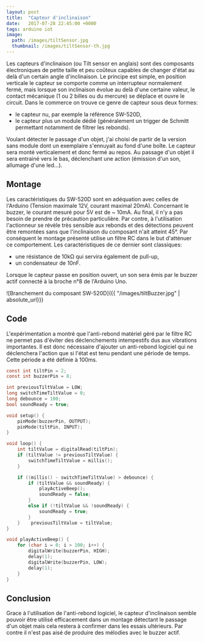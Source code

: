 ```yaml
---
layout: post
title:  "Capteur d'inclinaison"
date:   2017-07-28 22:45:00 +0000
tags: arduino iot
image:
  path: /images/tiltSensor.jpg
  thumbnail: /images/tiltSensor-th.jpg
---
```

Les capteurs d'inclinaison (ou Tilt sensor en anglais) sont des composants électroniques de petite taille et peu coûteux capables de changer d'état au delà d'un certain angle d'inclinaison. Le principe est simple, en position verticale le capteur se comporte comme un interrupteur normalement fermé, mais lorsque son inclinaison évolue au delà d'une certaine valeur, le contact mécanique (1 ou 2 billes ou du mercure) se déplace et ouvre le circuit. Dans le commerce on trouve ce genre de capteur sous deux formes:
* le capteur nu, par exemple la référence SW-520D,
* le capteur plus un module dédié (généralement un trigger de Schmitt permettant notamment de filtrer les rebonds).

Voulant détecter le passage d'un objet, j'ai choisi de partir de la version sans module dont un exemplaire s'ennuyait au fond d'une boîte. Le capteur sera monté verticalement et donc fermé au repos. Au passage d'un objet il sera entrainé vers le bas, déclenchant une action (émission d'un son, allumage d'une led...).

## Montage
Les caractéristiques du SW-520D sont en adéquation avec celles de l'Arduino (Tension maximale 12V, courant maximal 20mA). Concernant le buzzer, le courant mesuré pour 5V est de ~ 10mA. Au final, il n'y a pas besoin de prendre de précaution particulière. Par contre, à l'utilisation l'actionneur se révèle très sensible aux rebonds et des détections peuvent être remontées sans que l'inclinaison du composant n'ait atteint 45°. Par conséquent le montage présenté utilise un filtre RC dans le but d'atténuer ce comportement. Les caractéristiques de ce dernier sont classiques:
* une résistance de 10kΩ qui servira également de pull-up,
* un condensateur de 10nF.

Lorsque le capteur passe en position ouvert, un son sera émis par le buzzer actif connecté à la broche n°8 de l'Arduino Uno.

![Branchement du composant SW-520D]({{ "/images/tiltBuzzer.jpg" | absolute_url}})

## Code
L'expérimentation a montré que l'anti-rebond matériel géré par le filtre RC ne permet pas d'éviter des déclenchements intempestifs dus aux vibrations importantes. Il est donc nécessaire d'ajouter un anti-rebond logiciel qui ne déclenchera l'action que si l'état est tenu pendant une période de temps. Cette période a été définie à 100ms.


```c
const int tiltPin = 2;
const int buzzerPin = 8;

int previousTiltValue = LOW;
long switchTimeTiltValue = 0;
long debounce = 100;
bool soundReady = true;

void setup() {
    pinMode(buzzerPin, OUTPUT);
    pinMode(tiltPin, INPUT);
}

void loop() {
    int tiltValue = digitalRead(tiltPin);
    if (tiltValue != previousTiltValue) {
        switchTimeTiltValue = millis();
    }

    if ((millis() - switchTimeTiltValue) > debounce) {
        if (tiltValue && soundReady) {
            playActiveBeep();
            soundReady = false;
        }
        else if (!tiltValue && !soundReady) {
            soundReady = true;
        }
    }    previousTiltValue = tiltValue;
}

void playActiveBeep() {
    for (char i = 0; i > 100; i++) {
        digitalWrite(buzzerPin, HIGH);
        delay(1);
        digitalWrite(buzzerPin, LOW);
        delay(1);
    }
}
```

## Conclusion
Grace à  l'utilisation de l'anti-rebond logiciel, le capteur d'inclinaison semble pouvoir être utilisé efficacement dans un montage détectant le passage d'un objet mais cela restera à confirmer dans les essais ultérieurs. Par contre il n'est pas aisé de produire des mélodies avec le buzzer actif.
